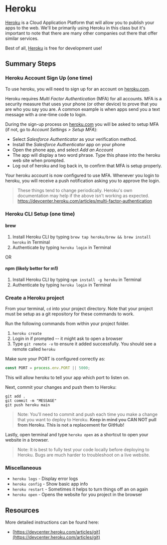 # Heroku

[Heroku](https://www.heroku.com/) is a Cloud Application Platform that will allow you to publish your apps to the web. We'll be primarily using Heroku in this class but it's important to note that there are many other companies out there that offer similar services.

Best of all, [Heroku](https://www.heroku.com/) is free for development use! 

## Summary Steps

### Heroku Account Sign Up (one time)

To use heroku, you will need to sign up for an account on [heroku.com](https://www.heroku.com/).

Heroku requires _Multi Factor Authentication_ (MFA) for all accounts. MFA is a security measure that uses your phone (or other device) to prove that you are who you say you are. A common example is when apps send you a text message with a one-time code to login.

During the sign-up process on [heroku.com](https://www.heroku.com/) you will be asked to setup MFA (if not, go to _Account Settings > Setup MFA_):

- Select _Salesforce Authenticator_ as your verification method.
- Install the _Salesforce Authenticator_ app on your phone
- Open the phone app, and select _Add an Account_
- The app will display a two word phrase. Type this phase into the heroku web site when prompted.
- Log out of heroku and log back in, to confirm that MFA is setup properly.

Your heroku account is now configured to use MFA. Whenever you login to heroku, you will receive a push notification asking you to approve the login.

> These things tend to change periodically. Heroku's own documentation may help if the above isn't working as expected. https://devcenter.heroku.com/articles/multi-factor-authentication

### Heroku CLI Setup (one time)

#### brew
1. Install Heroku CLI by typing `brew tap heroku/brew && brew install heroku` in Terminal
2. Authenticate by typing `heroku login` in Terminal

OR
#### npm (likely better for m1)
1. Install Heroku CLI by typing `npm install -g heroku` in Terminal
2. Authenticate by typing `heroku login` in Terminal

### Create a Heroku project

From your terminal, `cd` into your project directory. Note that your project must be setup as a git repository for these commands to work.

Run the following commands from within your project folder.

1. `heroku create`
2. Login in if prompted -- it might ask to open a browser
3. Type `git remote -v` to ensure it added successfully. You should see a remote called `heroku`

Make sure your PORT is configured correctly as:

```JavaScript
const PORT = process.env.PORT || 5000;
```

This will allow heroku to tell your app which port to listen on.

Next, commit your changes and push them to Heroku:

```
git add .
git commit -m "MESSAGE"
git push heroku main
```

   > Note: You'll need to commit and push each time you make a change that you want to deploy to Heroku. **Keep in mind you CAN NOT pull from Heroku. This is not a replacement for GitHub!**

Lastly, open terminal and type `heroku open` as a shortcut to open your website in a browser.

   > Note: It is best to fully test your code locally before deploying to Heroku. Bugs are much harder to troubleshoot on a live website.

### Miscellaneous

- `heroku logs` - Display error logs
- `heroku config` - Show basic app info
- `heroku restart` - Sometimes it helps to turn things off an on again
- `heroku open` - Opens the website for you project in the browser

## Resources

More detailed instructions can be found here: 

- [https://devcenter.heroku.com/articles/git](https://devcenter.heroku.com/articles/git)
